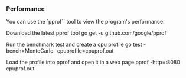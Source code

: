 ### Performance
You can use the `pprof`` tool to view the program's performance.

Download the latest pprof tool
  go get -u github.com/google/pprof

Run the benchmark test and create a cpu profile
  go test -bench=MonteCarlo -cpuprofile=cpuprof.out

Load the profile into pprof and open it in a web page
  pprof -http=:8080 cpuprof.out
